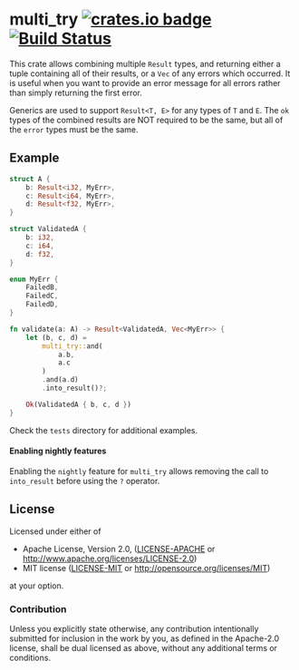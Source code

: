 # multi_try [![crates.io badge](https://img.shields.io/crates/v/multi_try.svg)](https://crates.io/crates/multi_try) [![Build Status](https://travis-ci.org/JoshMcguigan/multi_try.svg?branch=master)](https://travis-ci.org/JoshMcguigan/multi_try)

This crate allows combining multiple `Result` types, and returning either a tuple containing all of their results, or a `Vec` of any errors which occurred. It is useful when you want to provide an error message for all errors rather than simply returning the first error.

Generics are used to support `Result<T, E>` for any types of `T` and `E`. The `ok` types of the combined results are NOT required to be the same, but all of the `error` types must be the same. 

## Example

```rust
struct A {
    b: Result<i32, MyErr>,
    c: Result<i64, MyErr>,
    d: Result<f32, MyErr>,
}

struct ValidatedA {
    b: i32,
    c: i64,
    d: f32,
}

enum MyErr {
    FailedB,
    FailedC,
    FailedD,
}

fn validate(a: A) -> Result<ValidatedA, Vec<MyErr>> {
    let (b, c, d) =
        multi_try::and(
            a.b,
            a.c
        )
        .and(a.d)
        .into_result()?;

    Ok(ValidatedA { b, c, d })
}
```

Check the `tests` directory for additional examples.

#### Enabling nightly features

Enabling the `nightly` feature for `multi_try` allows removing the call to `into_result` before using the `?` operator. 

## License

Licensed under either of

 * Apache License, Version 2.0, ([LICENSE-APACHE](LICENSE-APACHE) or http://www.apache.org/licenses/LICENSE-2.0)
 * MIT license ([LICENSE-MIT](LICENSE-MIT) or http://opensource.org/licenses/MIT)

at your option.

### Contribution

Unless you explicitly state otherwise, any contribution intentionally submitted for inclusion in the work by you, as defined in the Apache-2.0 license, shall be dual licensed as above, without any additional terms or conditions.
